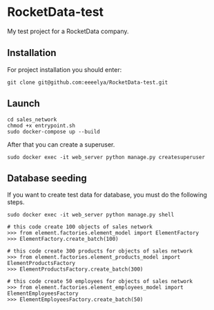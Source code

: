 # RocketData-test
My test project for a RocketData company.


## Installation
For project installation you should enter:

    git clone git@github.com:eeeelya/RocketData-test.git

## Launch

    cd sales_network 
    chmod +x entrypoint.sh
    sudo docker-compose up --build

After that you can create a superuser.

    sudo docker exec -it web_server python manage.py createsuperuser

## Database seeding

If you want to create test data for database, you must do the following steps.

    sudo docker exec -it web_server python manage.py shell 
    
    # this code create 100 objects of sales network
    >>> from element.factories.element_model import ElementFactory
    >>> ElementFactory.create_batch(100)

    # this code create 300 products for objects of sales network
    >>> from element.factories.element_products_model import ElementProductsFactory
    >>> ElementProductsFactory.create_batch(300)

    # this code create 50 employees for objects of sales network
    >>> from element.factories.element_employees_model import ElementEmployeesFactory
    >>> ElementEmployeesFactory.create_batch(50)

